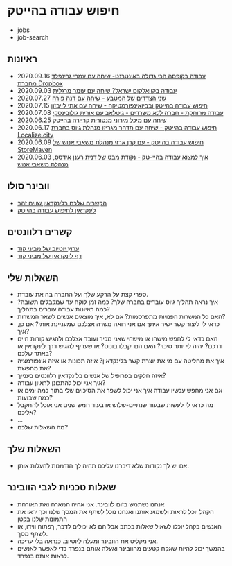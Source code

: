 # חיפוש עבודה בהייטק


* jobs
* job-search


## ראיונות

* 2020.09.16 [עבודה בקופסה הכי גדולה באינטרנט- שיחה עם עמרי גרינפלד מחברת Dropbox](./work-at-dropbox.md)
* 2020.09.03 [ עבודה בקוואלקום ישראל? שיחה עם עומר מרגלית](./work-at-qualcomm.md)
* 2020.07.27 [שני הצדדים של המטבע - שיחה עם דנה פורה](./hr-manager-looking-for-a-job-dana-poreh.md)
* 2020.07.15 [חיפוש עבודה בהייטק ובביואינפורמטיקה - שיחה עם אתי לייבזון](./find-a-job-webinar-with-ety-leibson.md)
* 2020.07.08 [ עבודה מרוחקת - חברה ללא משרדים - גיטלאב עם אורית גולובינסקי](./remote-work-at-gitlab-with-orit-golowinski.md)
* 2020.06.25 [ שיחה עם מיכל מירוני מנטורית קריירה בהייטק](./hi-tech-career-with-michal-mironi.md)
* 2020.06.17 [ חיפוש עבודה בהייטק - שיחה עם תדהר מגריזו מנהלת גיוס בחברת Localize.city](./find-a-job-webinar-with-tidhar-magriso.md)
* 2020.06.09 [ חיפוש עבודה בהייטק - עם קרן ארזי מנהלת משאבי אנוש של StoreMaven](./find-a-job-webinar-storemaven-with-keren-arazi.md)
* 2020.06.03 [ איך למצוא עבודה בהיי-טק - נקודת מבט של דנית רענן אידסס, מנהלת משאבי אנוש](./find-a-job-webinar-with-danit-raanan-ideses.md)

## וובינר סולו

* [הקשרים שלכם בלינקדאין שווים זהב](/linkedin-connections)
* [לינקדאין לחיפוש עבודה בהייטק](/linkedin-for-jobs)

<!--
<a class="btn btn-lg btn-success" href="">הרשמה כאן</a>

* <a href=""></a>

<screencast file="" youtube="" />
-->

## קשרים רלוונטים

* [ערוץ יוטיוב של מביני קוד](/youtube)
* [דף לינקדאין של מביני קוד](/linkedin)


## השאלות שלי

* ספרי קצת על הרקע שלך ועל החברה בה את עובדת.
* איך נראה תהליך גיוס עובדים בחברה שלך? כמה זמן לוקח עד שמקבלים תשובה? כמה ראיונות עבודה עוברים בתהליך?
* האם כל המשרות הפנויות מתפרסמות? אם לא, איך מוצאים אנשים לשאר המשרות?
* כדאי לי ליצור קשר ישיר איתך אם אני רואה משרה אצלכם שמעניינת אותי? אם כן, איך?
* האם כדאי לי לחפש מישהו או מישהי שאני מכיר ועובד אצלכם ולהגיש קורות חיים דרכם? יהיה לי יותר סיכוי? האם הם יקבלו בונוס? או שעדיף להגיש דרך לינקדאין או באתר שלכם?
* איך את מחליטה עם מי את יוצרת קשר בלינקדאין? איזה תכונות או איזה אינפורמציה את מחפשת?
* איזה חלקים בפרופיל של אנשים בלינקדאין רלוונטים בענייך?
* איך אני יכול להתכונן לראיון עבודה?
*  אם אני מחפש עכשיו עבודה איך אני יכול לשפר את הסיכוים שלי בתוך כמה ימים או כמה שבועות?
* מה כדאי לי לעשות שבעוד שנתיים-שלוש או בעוד חמש שנים אני אוכל להתקבל אליכם?
* ...
* מה השאלות שלכם?

## השאלות שלך


* אם יש לך נקודות שלא דיברנו עליכם תהיה לך הזדמנות להעלות אותן.

## שאלות טכניות לגבי הוובינר

* אנחנו נשתמש בזום לוובינר. אני אהיה המארח ואת האורחת
* הקהל יוכל לראות ולשמוע אותנו ואנחנו נוכל לשתף את המסך שלנו וכך יראו את התמונות שלנו בקטן
* האנשים בקהל יוכלו לשאול שאלות בכתב אבל הם לא יכולים לדבר, ךפתוח ווידו, או לשתף מסך.
* אני מקליט את הוובינר ומעלה ליוטיוב. כנראה בלי עריכה.
* בהמשך יכול להיות שאקח קטעים מהוובינר ואעלה אותם בנפרד כדי לאפשר לאנשים לראות אותם בנפרד.

